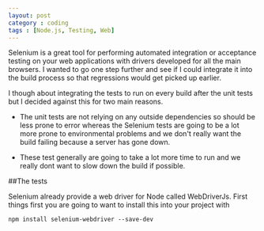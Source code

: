 ```yaml
---
layout: post
category : coding
tags : [Node.js, Testing, Web]
---
```


Selenium is a great tool for performing automated integration or acceptance testing on your web applications with drivers developed for all the main browsers. I wanted to go one step further and see if I could integrate it into the build process so that regressions would get picked up earlier.

I though about integrating the tests to run on every build after the unit tests but I decided against this for two main reasons. 

- The unit tests are not relying on any outside dependencies so should be less prone to error whereas the Selenium tests are going to be a lot more prone to environmental problems and we don't really want the build failing because a server has gone down.

- These test generally are going to take a lot more time to run and we really dont want to slow down the build if possible.

##The tests

Selenium already provide a web driver for Node called WebDriverJs. First things first you are going to want to install this into your project with

	npm install selenium-webdriver --save-dev 